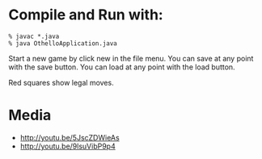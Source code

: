 # Compile and Run with:

	% javac *.java
	% java OthelloApplication.java

Start a new game by click new in the file menu.
You can save at any point with the save button.
You can load at any point with the load button.

Red squares show legal moves. 

# Media

* http://youtu.be/5JscZDWieAs
* http://youtu.be/9lsuVibP9p4

